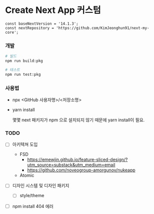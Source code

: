 # Create Next App 커스텀

```tsx
const baseNextVersion = '14.1.3';
const nextRepository = 'https://github.com/KimJeonghun91/next-my-core';
```

### 개발

```bash
# 빌드
npm run build:pkg

# 테스트
npm run test:pkg

```

### 사용법

- npx <GitHub 사용자명>/<저장소명>

- yarn install
    
    몇몇 next 패키지가 npm 으로 설치되지 않기 때문에 yarn install이 필요.
    

### TODO

- [ ]  아키텍쳐 도입
    - FSD
        - https://emewjin.github.io/feature-sliced-design/?utm_source=substack&utm_medium=email
        - https://github.com/noveogroup-amorgunov/nukeapp
    - Atomic

- [ ]  디자인 시스템 및 디자인 패키지
    - [ ]  style/theme

- [ ]  npm install 404 에러